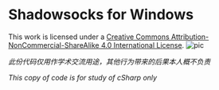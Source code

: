 Shadowsocks for Windows
=======================

This work is licensed under a [Creative Commons Attribution-NonCommercial-ShareAlike 4.0 International License](http://creativecommons.org/licenses/by-nc-sa/4.0/"). ![pic](https://i.creativecommons.org/l/by-nc-sa/4.0/88x31.png)

*此份代码仅用作学术交流用途，其他行为带来的后果本人概不负责*

*This copy of code is for study of cSharp only*

